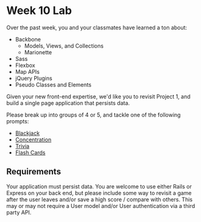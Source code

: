 # Week 10 Lab

Over the past week, you and your classmates have learned a ton about:

- Backbone
  - Models, Views, and Collections
  - Marionette
- Sass
- Flexbox
- Map APIs
- jQuery Plugins
- Pseudo Classes and Elements

Given your new front-end expertise, we'd like you to revisit Project 1, and build
a single page application that persists data.

Please break up into groups of 4 or 5, and tackle one of the following prompts:

- [Blackjack](https://github.com/ga-dc/pbj-project1#blackjack)
- [Concentration](https://github.com/ga-dc/pbj-project1#concentration)
- [Trivia](https://github.com/ga-dc/pbj-project1#self-scoring-trivia)
- [Flash Cards](https://github.com/ga-dc/pbj-project1#flash-cards)

## Requirements

Your application must persist data. You are welcome to use either Rails or Express
on your back end, but please include some way to revisit a game after the user
leaves and/or save a high score / compare with others. This may or may not require
a User model and/or User authentication via a third party API.